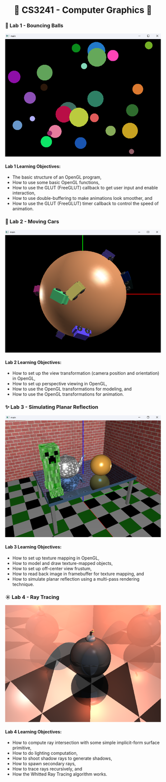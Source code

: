 <h1 align="center">📄 CS3241 - Computer Graphics 📄</h1>

### 🚀 Lab 1 - Bouncing Balls
<img src="./lab1.png" alt="lab1"/>

#### Lab 1 Learning Objectives:
- The basic structure of an OpenGL program, 
- How to use some basic OpenGL functions, 
- How to use the GLUT (FreeGLUT) callback to get user input and enable interaction, 
- How to use double-buffering to make animations look smoother, and
- How to use the GLUT (FreeGLUT) timer callback to control the speed of animation.

### :flashlight: Lab 2 - Moving Cars
<img src="./lab2.png" alt="lab2"/>

#### Lab 2 Learning Objectives:
- How to set up the view transformation (camera position and orientation) in OpenGL, 
- How to set up perspective viewing in OpenGL, 
- How to use the OpenGL transformations for modeling, and
- How to use the OpenGL transformations for animation.

### ✨ Lab 3 - Simulating Planar Reflection
<img src="./lab3.png" alt="lab3"/>

#### Lab 3 Learning Objectives:
- How to set up texture mapping in OpenGL,
- How to model and draw texture-mapped objects,
- How to set up off-center view frustum,
- How to read back image in framebuffer for texture mapping, and
- How to simulate planar reflection using a multi-pass rendering technique.

### ☀️ Lab 4 - Ray Tracing
<img src="./lab4.png" alt="lab4"/>

#### Lab 4 Learning Objectives:
- How to compute ray intersection with some simple implicit-form surface primitive,
- How to do lighting computation,
- How to shoot shadow rays to generate shadows,
- How to spawn secondary rays,
- How to trace rays recursively, and
- How the Whitted Ray Tracing algorithm works.